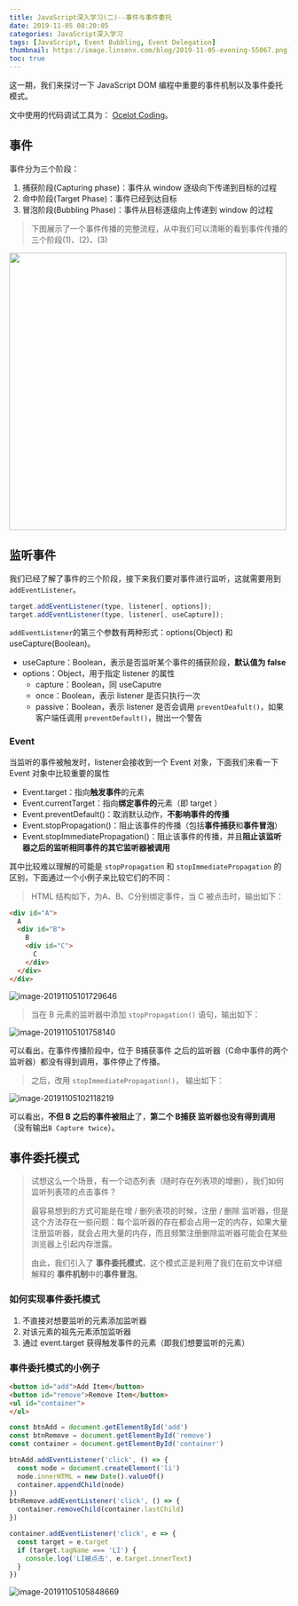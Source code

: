 ```yaml
---
title: JavaScript深入学习(二)--事件与事件委托
date: 2019-11-05 08:20:05
categories: JavaScript深入学习
tags: [JavaScript, Event Bubbling, Event Delegation]
thumbnail: https://image.linsenx.com/blog/2019-11-05-evening-55067.png?imageMogr2/format/jpg/interlace/1/blur/1x0/quality/50|imageslim
toc: true
---
```


这一期，我们来探讨一下 JavaScript DOM 编程中重要的事件机制以及事件委托模式。

文中使用的代码调试工具为： [Ocelot Coding](https://github.com/NightCats/Ocelot-Coding/releases/tag/OcelotCoding)。

<!--more-->

##  事件

事件分为三个阶段：

1. 捕获阶段(Capturing phase)：事件从 window 逐级向下传递到目标的过程
2. 命中阶段(Target Phase)：事件已经到达目标
3. 冒泡阶段(Bubbling Phase)：事件从目标逐级向上传递到 window 的过程

> 下图展示了一个事件传播的完整流程，从中我们可以清晰的看到事件传播的三个阶段(1)、(2)、(3)

<img src="https://image.linsenx.com/blog/2019-11-05-8861DE12-EAD2-47A7-9E91-CF873824AF41.png" height="500" />

## 监听事件

我们已经了解了事件的三个阶段，接下来我们要对事件进行监听，这就需要用到 `addEventListener`。

```javascript
target.addEventListener(type, listener[, options]);
target.addEventListener(type, listener[, useCapture]);
```

`addEventListener`的第三个参数有两种形式：options(Object) 和 useCapture(Boolean)。

* useCapture：Boolean，表示是否监听某个事件的捕获阶段，**默认值为 false**
* options：Object，用于指定 listener 的属性
  * capture：Boolean，同 useCaputre
  * once：Boolean，表示 listener 是否只执行一次
  * passive：Boolean，表示 listener 是否会调用 `preventDeafult()`，如果客户端任调用 `preventDefault()`，抛出一个警告

### Event

当监听的事件被触发时，listener会接收到一个 Event 对象，下面我们来看一下 Event 对象中比较重要的属性

* Event.target：指向**触发事件**的元素
* Event.currentTarget：指向**绑定事件的**元素（即 target ）
* Event.preventDefault()：取消默认动作，**不影响事件的传播**
* Event.stopPropagation()：阻止该事件的传播（包括**事件捕获**和**事件冒泡**）
* Event.stopImmediatePropagation()：阻止该事件的传播，并且**阻止该监听器之后的监听相同事件的其它监听器被调用**

其中比较难以理解的可能是 `stopPropagation` 和 `stopImmediatePropagation` 的区别，下面通过一个小例子来比较它们的不同：

> HTML 结构如下，为A、B、C分别绑定事件，当 C 被点击时，输出如下：

```html
<div id="A">
  A
  <div id="B">
    B
    <div id="C">
      C
    </div>
  </div>
</div>
```

![image-20191105101729646](https://image.linsenx.com/blog/2019-11-05-021732.png)

> 当在 B 元素的监听器中添加 `stopPropagation()` 语句，输出如下：

![image-20191105101758140](https://image.linsenx.com/blog/2019-11-05-030433.png)

可以看出，在事件传播阶段中，位于 B捕获事件 之后的监听器（C命中事件的两个监听器）都没有得到调用，事件停止了传播。

> 之后，改用 `stopImmediatePropagation()`， 输出如下：

![image-20191105102118219](https://image.linsenx.com/blog/2019-11-05-030441.png)

可以看出，**不但 B 之后的事件被阻止**了，**第二个 B捕获 监听器也没有得到调用**（没有输出`B Capture twice`）。

## 事件委托模式

> 试想这么一个场景，有一个动态列表（随时存在列表项的增删），我们如何监听列表项的点击事件？
>
> 最容易想到的方式可能是在增 / 删列表项的时候，注册 / 删除 监听器，但是这个方法存在一些问题：每个监听器的存在都会占用一定的内存，如果大量注册监听器，就会占用大量的内存，而且频繁注册删除监听器可能会在某些浏览器上引起内存泄露。
>
> 由此，我们引入了 **事件委托模式**，这个模式正是利用了我们在前文中详细解释的 **事件机制**中的**事件冒泡**。

### 如何实现事件委托模式

1. 不直接对想要监听的元素添加监听器
2. 对该元素的祖先元素添加监听器
3. 通过 event.target 获得触发事件的元素（即我们想要监听的元素）

### 事件委托模式的小例子

```html
<button id="add">Add Item</button>
<button id="remove">Remove Item</button>
<ul id="container">
</ul>
```

```javascript
const btnAdd = document.getElementById('add')
const btnRemove = document.getElementById('remove')
const container = document.getElementById('container')

btnAdd.addEventListener('click', () => {
  const node = document.createElement('li')
  node.innerHTML = new Date().valueOf()
  container.appendChild(node)
})
btnRemove.addEventListener('click', () => {
  container.removeChild(container.lastChild)
})

container.addEventListener('click', e => {
  const target = e.target
  if (target.tagName === 'LI') {
    console.log('LI被点击', e.target.innerText)
  }
})
```



![image-20191105105848669](https://image.linsenx.com/blog/2019-11-05-030449.png)

